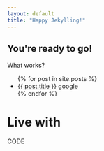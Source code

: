 ```yaml
---
layout: default
title: "Happy Jekylling!"
---
```


## You're ready to go!

What works?



<ul>
  {% for post in site.posts %}
    <li>
      <a href="{{ post.url }}">{{ post.title }}</a>
      <a href="http://www.google.com"> google</a>
    </li>
  {% endfor %}
</ul>


<link href='https://fonts.googleapis.com/css?family=Varela' rel='stylesheet' type='text/css'>
<div class="IntroSection"> 
<h1>Live with</h1>
<div class="glitch" data-text="CODE">CODE</div>
</div>